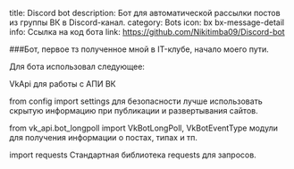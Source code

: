 title: Discord bot
description: Бот для автоматической рассылки постов из группы ВК в Discord-канал.
category: Bots
icon: bx bx-message-detail
info: Ссылка на код бота
link: https://github.com/Nikitimba09/Discord-bot

###Бот, первое тз полученное мной в IT-клубе, начало моего пути.

Для бота использовал следующее:

VkApi для работы с АПИ ВК

from config import settings для безопасности лучше использовать скрытую информацию при публикации и развертывания 
сайтов.

from vk_api.bot_longpoll import VkBotLongPoll, VkBotEventType модули для получения информации о постах, типах и тп.

import requests Стандартная библиотека requests для запросов.
